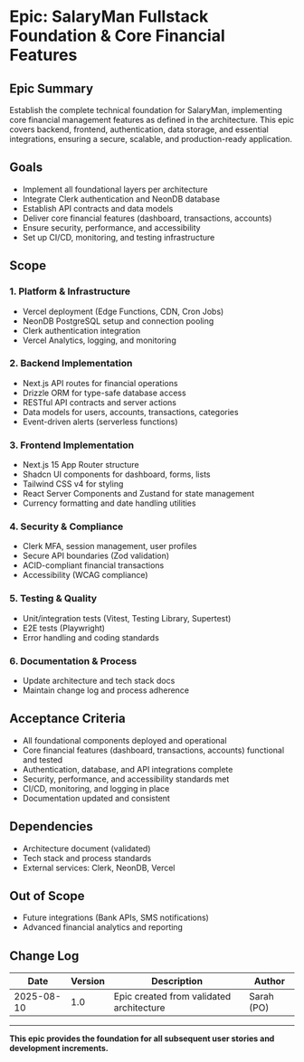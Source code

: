# Epic: SalaryMan Fullstack Foundation & Core Financial Features

## Epic Summary
Establish the complete technical foundation for SalaryMan, implementing core financial management features as defined in the architecture. This epic covers backend, frontend, authentication, data storage, and essential integrations, ensuring a secure, scalable, and production-ready application.

## Goals
- Implement all foundational layers per architecture
- Integrate Clerk authentication and NeonDB database
- Establish API contracts and data models
- Deliver core financial features (dashboard, transactions, accounts)
- Ensure security, performance, and accessibility
- Set up CI/CD, monitoring, and testing infrastructure

## Scope
### 1. Platform & Infrastructure
- Vercel deployment (Edge Functions, CDN, Cron Jobs)
- NeonDB PostgreSQL setup and connection pooling
- Clerk authentication integration
- Vercel Analytics, logging, and monitoring

### 2. Backend Implementation
- Next.js API routes for financial operations
- Drizzle ORM for type-safe database access
- RESTful API contracts and server actions
- Data models for users, accounts, transactions, categories
- Event-driven alerts (serverless functions)

### 3. Frontend Implementation
- Next.js 15 App Router structure
- Shadcn UI components for dashboard, forms, lists
- Tailwind CSS v4 for styling
- React Server Components and Zustand for state management
- Currency formatting and date handling utilities

### 4. Security & Compliance
- Clerk MFA, session management, user profiles
- Secure API boundaries (Zod validation)
- ACID-compliant financial transactions
- Accessibility (WCAG compliance)

### 5. Testing & Quality
- Unit/integration tests (Vitest, Testing Library, Supertest)
- E2E tests (Playwright)
- Error handling and coding standards

### 6. Documentation & Process
- Update architecture and tech stack docs
- Maintain change log and process adherence

## Acceptance Criteria
- All foundational components deployed and operational
- Core financial features (dashboard, transactions, accounts) functional and tested
- Authentication, database, and API integrations complete
- Security, performance, and accessibility standards met
- CI/CD, monitoring, and logging in place
- Documentation updated and consistent

## Dependencies
- Architecture document (validated)
- Tech stack and process standards
- External services: Clerk, NeonDB, Vercel

## Out of Scope
- Future integrations (Bank APIs, SMS notifications)
- Advanced financial analytics and reporting

## Change Log
| Date       | Version | Description                | Author   |
|------------|---------|----------------------------|----------|
| 2025-08-10 | 1.0     | Epic created from validated architecture | Sarah (PO) |

---

**This epic provides the foundation for all subsequent user stories and development increments.**
